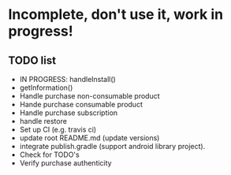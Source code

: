 # Incomplete, don't use it, work in progress!

## TODO list

* IN PROGRESS: handleInstall()
* getInformation()
* Handle purchase non-consumable product
* Hande purchase consumable product
* Handle purchase subscription
* handle restore
* Set up CI (e.g. travis ci)
* update root README.md (update versions)
* integrate publish.gradle (support android library project).
* Check for TODO's
* Verify purchase authenticity